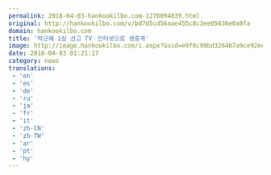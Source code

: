 ```yaml
---
permalink: 2018-04-03-hankookilbo.com-1276094839.html
original: http://hankookilbo.com/v/bd7d5cd56aae455c8c3ee05636e0a8fa
domain: hankookilbo.com
title: '박근혜 1심 선고 TVㆍ인터넷으로 생중계'
image: http://image.hankookilbo.com/i.aspx?Guid=e9f0c99bd326467a9ce92eeb170f849d&Month=201802&size=980
date: 2018-04-03 01:21:17
category: news
translations: 
 - 'en'
 - 'es'
 - 'de'
 - 'ru'
 - 'ja'
 - 'fr'
 - 'it'
 - 'zh-CN'
 - 'zh-TW'
 - 'ar'
 - 'pt'
 - 'hy'
---
```


